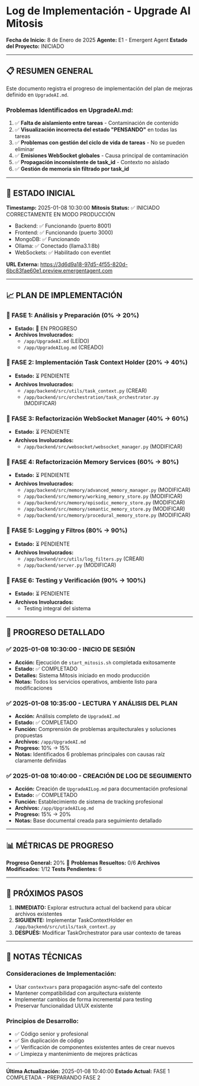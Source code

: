 # Log de Implementación - Upgrade AI Mitosis

**Fecha de Inicio:** 8 de Enero de 2025
**Agente:** E1 - Emergent Agent
**Estado del Proyecto:** INICIADO

---

## 📋 RESUMEN GENERAL

Este documento registra el progreso de implementación del plan de mejoras definido en `UpgradeAI.md`. 

### Problemas Identificados en UpgradeAI.md:
1. ✅ **Falta de aislamiento entre tareas** - Contaminación de contenido
2. ✅ **Visualización incorrecta del estado "PENSANDO"** en todas las tareas
3. ✅ **Problemas con gestión del ciclo de vida de tareas** - No se pueden eliminar
4. ✅ **Emisiones WebSocket globales** - Causa principal de contaminación
5. ✅ **Propagación inconsistente de task_id** - Contexto no aislado
6. ✅ **Gestión de memoria sin filtrado por task_id**

---

## 🚀 ESTADO INICIAL

**Timestamp:** 2025-01-08 10:30:00
**Mitosis Status:** ✅ INICIADO CORRECTAMENTE EN MODO PRODUCCIÓN

- Backend: ✅ Funcionando (puerto 8001)
- Frontend: ✅ Funcionando (puerto 3000)  
- MongoDB: ✅ Funcionando
- Ollama: ✅ Conectado (llama3.1:8b)
- WebSockets: ✅ Habilitado con eventlet

**URL Externa:** https://3d6d9a18-97d5-4f55-820d-6bc83fae60e1.preview.emergentagent.com

---

## 📈 PLAN DE IMPLEMENTACIÓN

### 🎯 FASE 1: Análisis y Preparación (0% → 20%)
- **Estado:** 🚧 EN PROGRESO
- **Archivos Involucrados:** 
  - `/app/UpgradeAI.md` (LEÍDO)
  - `/app/UpgradeAILog.md` (CREADO)

### 🎯 FASE 2: Implementación Task Context Holder (20% → 40%)
- **Estado:** ⏳ PENDIENTE
- **Archivos Involucrados:**
  - `/app/backend/src/utils/task_context.py` (CREAR)
  - `/app/backend/src/orchestration/task_orchestrator.py` (MODIFICAR)

### 🎯 FASE 3: Refactorización WebSocket Manager (40% → 60%)
- **Estado:** ⏳ PENDIENTE
- **Archivos Involucrados:**
  - `/app/backend/src/websocket/websocket_manager.py` (MODIFICAR)

### 🎯 FASE 4: Refactorización Memory Services (60% → 80%)
- **Estado:** ⏳ PENDIENTE
- **Archivos Involucrados:**
  - `/app/backend/src/memory/advanced_memory_manager.py` (MODIFICAR)
  - `/app/backend/src/memory/working_memory_store.py` (MODIFICAR)
  - `/app/backend/src/memory/episodic_memory_store.py` (MODIFICAR)
  - `/app/backend/src/memory/semantic_memory_store.py` (MODIFICAR)
  - `/app/backend/src/memory/procedural_memory_store.py` (MODIFICAR)

### 🎯 FASE 5: Logging y Filtros (80% → 90%)
- **Estado:** ⏳ PENDIENTE
- **Archivos Involucrados:**
  - `/app/backend/src/utils/log_filters.py` (CREAR)
  - `/app/backend/server.py` (MODIFICAR)

### 🎯 FASE 6: Testing y Verificación (90% → 100%)
- **Estado:** ⏳ PENDIENTE
- **Archivos Involucrados:**
  - Testing integral del sistema

---

## 🔄 PROGRESO DETALLADO

### ✅ 2025-01-08 10:30:00 - INICIO DE SESIÓN
- **Acción:** Ejecución de `start_mitosis.sh` completada exitosamente
- **Estado:** ✅ COMPLETADO
- **Detalles:** Sistema Mitosis iniciado en modo producción
- **Notas:** Todos los servicios operativos, ambiente listo para modificaciones

### ✅ 2025-01-08 10:35:00 - LECTURA Y ANÁLISIS DEL PLAN
- **Acción:** Análisis completo de `UpgradeAI.md`
- **Estado:** ✅ COMPLETADO  
- **Función:** Comprensión de problemas arquitecturales y soluciones propuestas
- **Archivos:** `/app/UpgradeAI.md`
- **Progreso:** 10% → 15%
- **Notas:** Identificados 6 problemas principales con causas raíz claramente definidas

### ✅ 2025-01-08 10:40:00 - CREACIÓN DE LOG DE SEGUIMIENTO
- **Acción:** Creación de `UpgradeAILog.md` para documentación profesional
- **Estado:** ✅ COMPLETADO
- **Función:** Establecimiento de sistema de tracking profesional
- **Archivos:** `/app/UpgradeAILog.md`
- **Progreso:** 15% → 20%
- **Notas:** Base documental creada para seguimiento detallado

---

## 📊 MÉTRICAS DE PROGRESO

**Progreso General:** 20% 🔄
**Problemas Resueltos:** 0/6
**Archivos Modificados:** 1/12
**Tests Pendientes:** 6

---

## 🎯 PRÓXIMOS PASOS

1. **INMEDIATO:** Explorar estructura actual del backend para ubicar archivos existentes
2. **SIGUIENTE:** Implementar TaskContextHolder en `/app/backend/src/utils/task_context.py`
3. **DESPUÉS:** Modificar TaskOrchestrator para usar contexto de tareas

---

## 📝 NOTAS TÉCNICAS

### Consideraciones de Implementación:
- Usar `contextvars` para propagación async-safe del contexto
- Mantener compatibilidad con arquitectura existente
- Implementar cambios de forma incremental para testing
- Preservar funcionalidad UI/UX existente

### Principios de Desarrollo:
- ✅ Código senior y profesional
- ✅ Sin duplicación de código
- ✅ Verificación de componentes existentes antes de crear nuevos
- ✅ Limpieza y mantenimiento de mejores prácticas

---

**Última Actualización:** 2025-01-08 10:40:00
**Estado Actual:** FASE 1 COMPLETADA - PREPARANDO FASE 2